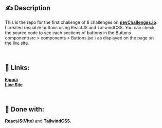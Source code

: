 ## ✍ Description

This is the repo for the first challenge of 8 challenges on **[devChallenges.io](https://devchallenges.io/challenges/ohgVTyJCbm5OZyTB2gNYQ)**. I created resuable buttons using ReactJS and TailwindCSS. You can check the source code to see each sections of buttons in the Buttons component(src > components > Buttons.jsx ) as displayed on the page on the live site.

<br>

## 🔗 Links:

**[Figma](https://www.figma.com/file/vfMDJhGGnqfaskO2aud06o/button-component?node-id=0%3A1)** <br>
**[Live Site](https://seyi-devchallenges1.netlify.app/)**

<br>

## 🔧 Done with:

**ReactJS(Vite)** and **TailwindCSS.**
